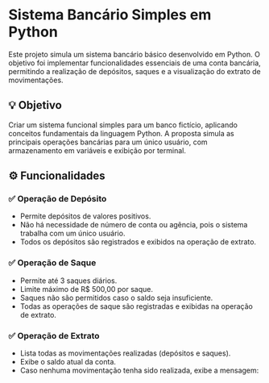 # Sistema Bancário Simples em Python

Este projeto simula um sistema bancário básico desenvolvido em Python. O objetivo foi implementar funcionalidades essenciais de uma conta bancária, permitindo a realização de depósitos, saques e a visualização do extrato de movimentações.

## 💡 Objetivo

Criar um sistema funcional simples para um banco fictício, aplicando conceitos fundamentais da linguagem Python. A proposta simula as principais operações bancárias para um único usuário, com armazenamento em variáveis e exibição por terminal.

## ⚙️ Funcionalidades

### ✅ Operação de Depósito
- Permite depósitos de valores positivos.
- Não há necessidade de número de conta ou agência, pois o sistema trabalha com um único usuário.
- Todos os depósitos são registrados e exibidos na operação de extrato.

### ✅ Operação de Saque
- Permite até 3 saques diários.
- Limite máximo de R$ 500,00 por saque.
- Saques não são permitidos caso o saldo seja insuficiente.
- Todas as operações de saque são registradas e exibidas na operação de extrato.

### ✅ Operação de Extrato
- Lista todas as movimentações realizadas (depósitos e saques).
- Exibe o saldo atual da conta.
- Caso nenhuma movimentação tenha sido realizada, exibe a mensagem:
  

